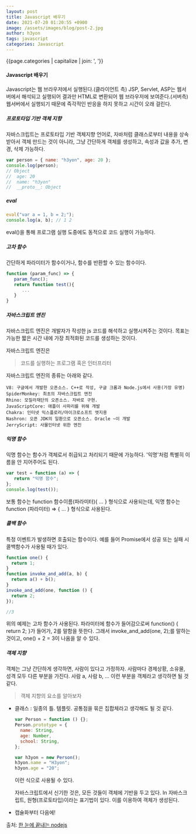 ```yaml
---
layout: post
title: Javascript 배우기
date: 2021-07-20 01:20:55 +0900
image: /assets/images/blog/post-2.jpg
author: h3yon
tags: javascript
categories: Javascript
---
```


{{page.categories | capitalize | join: ', '}}

<h4> Javascript 배우기 </h4>

Javascript는 웹 브라우저에서 실행된다.(클라이언트 측)
JSP, Servlet, ASP는 웹서버에서 해석되고 실행되어 결과만 HTML로 변환되어 웹 브라우저에 보여준다.(서버측)
웹서버에서 실행되기 때문에 즉각적인 반응을 하지 못하고 시간이 오래 걸린다.

<h5>프로토타입 기반 객체 지향</h5>

자바스크립트는 프로토타입 기반 객체지향 언어로,
자바처럼 클래스로부터 내용을 상속 받아서 객체 만드는 것이 아니라,
그냥 간단하게 객체를 생성하고, 속성과 값을 추가, 변경, 삭제 가능하다.

```javascript
var person = { name: "h3yon", age: 20 };
console.log(person);
// Object
//  age: 20
//  name: "h3yon"
//  __proto__: Object
```

<h5>eval</h5>

```javascript
eval("var a = 1, b = 2;");
console.log(a, b); // 1 2
```

eval()을 통해 프로그램 실행 도중에도 동적으로 코드 실행이 가능하다.

<h5>고차 함수</h5>

간단하게 파라미터가 함수이거나,
함수를 반환할 수 있는 함수이다.

```javascript
function (param_func) => {
   param_func();
   return function test(){
      ...
   }
}
```

<h5>자바스크립트 엔진</h5>

자바스크립트 엔진은 개발자가 작성한 js 코드를 해석하고 실행시켜주는 것이다.
목표는 가능한 짧은 시간 내에 가장 최적화된 코드를 생성하는 것이다.

자바스크립트 엔진은

> 코드를 실행하는 프로그램 혹은 인터프리터

자바스크립트 엔진의 종류는 아래와 같다.

```
V8: 구글에서 개발한 오픈소스. C++로 작성, 구글 크롬과 Node.js에서 사용(가장 유명)
SpiderMonkey: 최초의 자바스크립트 엔진
Rhino: 모질라재단의 오픈소스. 자바로 구현.
JavaScriptCore: 애플이 사파리를 위해 개발
Chakra: 인터넷 익스플로러/마이크로소프트 엣지용
Nashron: 오픈 JDK의 일환으로 오픈소스. Oracle ~이 개발
JerryScript: 사물인터넷 위한 엔진
```

<h5>익명 함수</h5>

익명 함수는 함수가 객체로서 취급되고 처리되기 때문에 가능하다.
'익명'처럼 특별히 이름을 안 지어주어도 된다.

```javascript
var test = function (a) => {
   return "익명 함수";
};
console.log(test());
```

보통 함수는 function 함수이름(파라미터){ ... } 형식으로 사용되는데,
익명 함수는 function (파라미터) => { ... } 형식으로 사용된다.

<h5>콜백 함수</h5>

특정 이벤트가 발생하면 호출되는 함수이다.
예를 들어 Promise에서 성공 또는 실패 시 콜백함수가 사용될 때가 있다.

```javascript
function one() {
  return 1;
}
function invoke_and_add(a, b) {
  return a() + b();
}
invoke_and_add(one, function () {
  return 2;
});

//3
```

위의 예제는 고차 함수가 사용된다.
파라미터에 함수가 들어감으로써 function() { return 2; }가 들어가, 2를 말함을 뜻한다.
그래서 invoke_and_add(one, 2);를 말하는 것이고,
one() + 2 = 3이 나옴을 알 수 있다.

<h5>객체 지향</h5>

객체는 그냥 간단하게 생각하면, 사람이 있다고 가정하자.
사람마다 경제상황, 소유물, 성격 모두 다른 부분을 가진다.
사람 a, 사람 b, ... 이런 부분을 객체라고 생각하면 될 것 같다.

> 객체 지향의 요소를 알아보자

- 클래스
  : 일종의 틀. 템플릿. 공통점을 묶은 집합체라고 생각해도 될 것 같다.

  ```javascript
  var Person = function () {};
  Person.prototype = {
    name: String,
    age: Number,
    school: String,
  };

  var h3yon = new Person();
  h3yon.name = "H3yon";
  h3yon.age = "20";
  ```

  이런 식으로 사용될 수 있다.

  자바스크립트에서 신기한 것은, 모든 것들이 객체에 기반을 두고 있다.
  In 자바스크립트, 원형(프로토타입)이라는 표기법이 있다.
  이를 이용하여 객체가 생성된다.

- 캡슐화부터 다음에!

출처: [한 눈에 끝내는 nodejs](https://edu.goorm.io/learn/lecture/557/%ED%95%9C-%EB%88%88%EC%97%90-%EB%81%9D%EB%82%B4%EB%8A%94-node-js)
